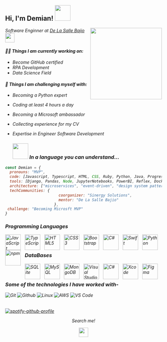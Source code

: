 <h2> Hi, I'm Demian! <img src="https://media.giphy.com/media/ao9DUiTKH60XS/giphy.gif" width="50"></h2>
<img align='right' src="https://media.giphy.com/media/Q6Uz6P2KCHaIwtdhG5/giphy.gif" width="230">
<p><em>Software Enginner at <a href="https://bajio.delasalle.edu.mx/">De La Salle Bajio</a><img src="https://media.giphy.com/media/RktspoNWn8CtakZ1vo/giphy.gif" width="30">
   
#### 👨‍💻 Things I am currently working on: 
- Become GitHub certified
- RPA Development 
- Data Science Field

#### 🌴 Things I am challenging myself with:
- Becoming a Python expert
- Coding at least 4 hours a day
- Becoming a Microsoft ambassador
- Collecting experience for my CV
- Expertise in Engineer Software Development
  
  ### <img src="https://media.giphy.com/media/ksE9feSa2b4V2GYwY4/giphy.gif" width="50"> In a language you can understand...  

```javascript
const Demian = {
  pronouns: "MVP",
  code: [Javascript, Typescript, HTML, CSS, Ruby, Python, Java, Progress 4gl, VB],
  tools: [Django, Pandas, Node, JupyterNotebooks, PowerBI, Reflex, Docker, Flask, Angular],
  architecture: ["microservices", "event-driven", "design system pattern", "MVVM", "Directing Projects"],
  techCommunities: {
                        coorganizer: "Sinergy Solutions",
                        mentor: "De La Salle Bajio"
                      },
 challenge: "Becoming Microsft MVP"
}
```
### Programming Languages
<img align="left" alt="JavaScript" width="50xp" src="https://cdn.jsdelivr.net/gh/devicons/devicon@v2.15.1/icons/javascript/javascript-original.svg" style="padding-right:10px;" />
<img align="left" alt="TypeScrip" width="50xp" src="https://cdn.jsdelivr.net/gh/devicons/devicon@v2.15.1/icons/typescript/typescript-original.svg" style="padding-right:10px;" />
<img align="left" alt="HTML5" width="50xp" src="https://cdn.jsdelivr.net/gh/devicons/devicon@v2.15.1/icons/html5/html5-original.svg" style="padding-right:10px;" />
<img align="left" alt="CSS3" width="50xp" src="https://cdn.jsdelivr.net/gh/devicons/devicon@v2.15.1/icons/css3/css3-original.svg" style="padding-right:10px;" />
<img align="left" alt="Bootstrap" width="50xp" src="https://cdn.jsdelivr.net/gh/devicons/devicon@v2.15.1/icons/bootstrap/bootstrap-plain-wordmark.svg" style="padding-right:10px;" />
<img align="left" alt="C#" width="50xp" src="https://cdn.jsdelivr.net/gh/devicons/devicon@v2.15.1/icons/csharp/csharp-original.svg" style="padding-right:10px;" />
<img align="left" alt="Swift" width="50xp" src="https://cdn.jsdelivr.net/gh/devicons/devicon@v2.15.1/icons/swift/swift-original.svg" style="padding-right:10px;" />
<img align="left" alt="Python" width="50xp" src="https://cdn.jsdelivr.net/gh/devicons/devicon@v2.15.1/icons/python/python-plain-wordmark.svg" style="padding-right:10px;" />
<img align="left" alt="npm" width="50xp" src="https://cdn.jsdelivr.net/gh/devicons/devicon@v2.15.1/icons/npm/npm-original-wordmark.svg" style="padding-right:10px;" />
<br />
<br />


### DataBases
<img align="left" alt="SQLite" width="50xp" src="https://cdn.jsdelivr.net/gh/devicons/devicon@v2.15.1/icons/sqlite/sqlite-original.svg" style="padding-right:10px;" />
<img align="left" alt="MySQL" width="50xp" src="https://cdn.jsdelivr.net/gh/devicons/devicon@v2.15.1/icons/mysql/mysql-original-wordmark.svg" style="padding-right:10px;" />
<img align="left" alt="MongoDB" width="50xp" src="https://cdn.jsdelivr.net/gh/devicons/devicon@v2.15.1/icons/mongodb/mongodb-plain-wordmark.svg" style="padding-right:10px;" />
<img align="left" alt="Visual Studio Code" width="50xp" src="https://cdn.jsdelivr.net/gh/devicons/devicon/icons/vscode/vscode-original.svg" style="padding-right:10px;" />
<img align="left" alt="C#" width="50xp" src="https://cdn.jsdelivr.net/gh/devicons/devicon@v2.15.1/icons/visualstudio/visualstudio-plain.svg" style="padding-right:10px;" />
<img align="left" alt="Xcode" width="50xp" src="https://cdn.jsdelivr.net/gh/devicons/devicon@v2.15.1/icons/xcode/xcode-plain.svg" style="padding-right:10px;" />
<img align="left" alt="Figma" width="50xp" src="https://cdn.jsdelivr.net/gh/devicons/devicon@v2.15.1/icons/figma/figma-original.svg" style="padding-right:10px;" />
<br />
<br />


### Some of the technologies I have worked with-</br>
![Git](http://img.shields.io/badge/-Git-000000?style=for-the-badge&logo=Git)
![Github](http://img.shields.io/badge/-Github-000000?style=for-the-badge&logo=Github&logoColor=green)
![Linux](http://img.shields.io/badge/-Linux-000000?style=for-the-badge&logo=linux)
![AWS](http://img.shields.io/badge/-AWS-000000?style=for-the-badge&logo=Amazon-aws&logoColor=cyan)
![VS Code](http://img.shields.io/badge/-VS%20Code-000000?style=for-the-badge&logo=Visual-studio-code&logoColor=blue)
</br></br></br>
[![spotify-github-profile](https://spotify-github-profile.vercel.app/api/view?uid=22rfif4ljowh2in7ssv3c42vi&cover_image=true&theme=default)](https://github.com/kittinan/spotify-github-profile)


<p align="center">
  <i>Search me!</i>

  <p align="center">
    <a href="https://www.linkedin.com/in/demian-orozco-9479b9252/" alt="Linkedin"><img src="https://github.com/nitish-awasthi/nitish-awasthi/blob/master/174857.png" height="30" width="30"></a>
  </p>
